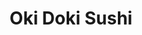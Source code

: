 ---
layout: place
title: "Oki Doki Sushi"
permalink: /california/hermosa-beach/oki-doki-sushi.html
stateAbbr: CA
stateName: California
cityName: Hermosa Beach
seo:
  name: "Oki Doki Sushi"
  type: Restaurant
  links: https://www.okidokisushitogo.com/
description: "Oki Doki Sushi serves delicious sushi in Hermosa Beach, California. Try fresh Japanese dishes for a great dining experience. "
place_id: ChIJ0dbq6IK0woARGPwOnFSc0S0
photos:
  - name: >-
      places/ChIJ0dbq6IK0woARGPwOnFSc0S0/photos/AeeoHcLXLq1Q-UMf10BPfKGv4KnlOjGKAs4SuROMcluizvs88chj7d8a4YH2spacrERZPPddW2x4Zr2_SOXZusJZwI8olosTV_HVeexnGJcvPTiDmGBW1Guli13adJbT0WRkfYChVxc0k6tidowFFPIOOBsjuthwd0bzH1C3r4Q5cFsy0j2C4fYXDezA-q6ETkBoS2CaVbY0-0Pv67_CyPcKNeohofNvmdkPCj0rmNK4vRVrAmCePn1O1NXzF7pz0DzycXthngpif8fvR_4k6l-AleeQ8tVJFAGjav57cDN-S-nrt3nAlZ4S-jsTEfjGT_pXMi8kPcn2odE9foOx1Z4T6rSkYv7xFTae2E0Wn1chOqUwMVPrKoYm1WTdJQg50mRmnBiPit0513L9bUUBFY8ZhwwDczCxbZG9Mb3lWh6ffbvLJ7Rw
    widthPx: 4032
    heightPx: 3024
    authorAttributions:
      - displayName: Alex T
        uri: https://maps.google.com/maps/contrib/111702622648356693597
        photoUri: >-
          https://lh3.googleusercontent.com/a-/ALV-UjWSBAaghTK2yB86f8U3BB5FEFzTYkHeaEgaLvP_JAHhXf-wXAPf=s100-p-k-no-mo
    flagContentUri: >-
      https://www.google.com/local/imagery/report/?cb_client=maps_api_places.places_api&image_key=!1e10!2sCIHM0ogKEICAgID4_YG7iAE&hl=en-US
    googleMapsUri: >-
      https://www.google.com/maps/place//data=!3m4!1e2!3m2!1sCIHM0ogKEICAgID4_YG7iAE!2e10!4m2!3m1!1s0x80c2b482e8ead6d1:0x2dd19c549c0efc18
  - name: >-
      places/ChIJ0dbq6IK0woARGPwOnFSc0S0/photos/AeeoHcI98kfv9tGK_9qt-IMUIEN9NicuPqz1w2M00v0rwblhILzyEr-bi8E6EKxvVNdcMhxJSRKpr_Q68p3kgzDY1MoiEHlQrdk0I4DZ0U05QfsLPUuin5c3JhDg1hsU7NBUsIFcUPhvsb5X7-6zCWVLK62W-mJf9U-82blMjFwEGuYD4RK9tf1ICSaGZsvej5ieaaXXTa0ZMkbGll560eW0qydsgfRdwQleByIdyfFk0_BU-TUx110N3IqbwC240R8c9h6DmP9bIVpYms9tRvBCXweQuOsFg24RsF9tNLOl72jIjA
    widthPx: 4800
    heightPx: 3200
    authorAttributions:
      - displayName: Oki Doki Sushi
        uri: https://maps.google.com/maps/contrib/106978531412569089309
        photoUri: >-
          https://lh3.googleusercontent.com/a-/ALV-UjVYaMcbdEv91ETGCLiWAc04gqzRjGlbxIkFCURREKVfN9DFObA=s100-p-k-no-mo
    flagContentUri: >-
      https://www.google.com/local/imagery/report/?cb_client=maps_api_places.places_api&image_key=!1e10!2sAF1QipPyZFDgDHtjRYxTPAPI9eyOa_laXy25jI2ox0K_&hl=en-US
    googleMapsUri: >-
      https://www.google.com/maps/place//data=!3m4!1e2!3m2!1sAF1QipPyZFDgDHtjRYxTPAPI9eyOa_laXy25jI2ox0K_!2e10!4m2!3m1!1s0x80c2b482e8ead6d1:0x2dd19c549c0efc18
  - name: >-
      places/ChIJ0dbq6IK0woARGPwOnFSc0S0/photos/AeeoHcIDINDYBQtBTUmPNgHJA8pHFmAxX0Ghrpqh21y7Xk9lNaO3l5YJ9xSRSx080j4qsXYTWcup5WhYx_WCBqODjbXZ0RFwF2aA5DICblh-r1CMcdbRBN_X8nKvJiPCMCQczgd89_X5cIcvexq4n-kgUdzVJUctaXiwzNKmu0NRtY16b5i6dVSJme1DVF1M-7aLjHC_TZtw9In0Sf9McfaiLBPgsK0xhP46UWKy3un7p_QzZAWPcc6qqC8Kymq331PF5qY20bOS1JNWgtl_hlnUs76j-ykjmlpXlnCJ3dqHxbY-ts4Pc-rLzz0aKwKlfeCijH30HJWVDHweK4u7PyDg4HOj_x---bMj_XrqvQ0R98Wz90qx1fM1Cv5qKrz0mBbP8yVvKlUARpPBPGVmVC2m6tovr8UyTcpOA-rthFrRPV8
    widthPx: 1200
    heightPx: 1600
    authorAttributions:
      - displayName: Swoon Lashes
        uri: https://maps.google.com/maps/contrib/118097095326970967142
        photoUri: >-
          https://lh3.googleusercontent.com/a-/ALV-UjUqHjtRpWqDFG15BfrjvQLfnfvZBI0wgC0BGHjcfPjIxgOLdC4=s100-p-k-no-mo
    flagContentUri: >-
      https://www.google.com/local/imagery/report/?cb_client=maps_api_places.places_api&image_key=!1e10!2sCIHM0ogKEICAgMDIhqC8Tw&hl=en-US
    googleMapsUri: >-
      https://www.google.com/maps/place//data=!3m4!1e2!3m2!1sCIHM0ogKEICAgMDIhqC8Tw!2e10!4m2!3m1!1s0x80c2b482e8ead6d1:0x2dd19c549c0efc18
  - name: >-
      places/ChIJ0dbq6IK0woARGPwOnFSc0S0/photos/AeeoHcKkvgNz2H1iHNLpVmz4SRe0Mg8JkH0TtDEP4LLavGw2LxrrPhVb7FElJh5BqPqHSrDN6aXxkTB23DzRwgZUhnLpPsr5VkIZvAXDtixOecm-Fvm2zYS6AxvewOS0RF7RhTO3AiJfSpN7RpgUnwr7HNqmOkQtQ50B0UbDg3xasrBaJ_YUXx47TdL89PtRMR6GuGNuwa-oGaoj1bAyaeaO6gY1J8uDRBgoFDcrcMU921HXngU2fu0kwh4ssmirPhFMPv9GdjtjZkigpuqnsw_TncrrN44E8D1pWNI-wB5scCpAWY4tBB6-WRIfoQ7eX16Law6CO0v4hbqkea4x1IMr3mieBytgIew0k6bWPj3eO0baoO2XyrmwGPspgt0UuKlDeBL68cOgkux8JaNWFA_9t2MEXc5bdHFkkp0y8eIGhwTNKwjh
    widthPx: 3468
    heightPx: 4624
    authorAttributions:
      - displayName: Stefano Bertera
        uri: https://maps.google.com/maps/contrib/108638907346577161794
        photoUri: >-
          https://lh3.googleusercontent.com/a-/ALV-UjUXfhOIEhfRFDbKIrMQKb4iQpJTsfu8VhJqqKzptp-bVsxu62rtvw=s100-p-k-no-mo
    flagContentUri: >-
      https://www.google.com/local/imagery/report/?cb_client=maps_api_places.places_api&image_key=!1e10!2sCIHM0ogKEICAgIDz4uzkmwE&hl=en-US
    googleMapsUri: >-
      https://www.google.com/maps/place//data=!3m4!1e2!3m2!1sCIHM0ogKEICAgIDz4uzkmwE!2e10!4m2!3m1!1s0x80c2b482e8ead6d1:0x2dd19c549c0efc18
  - name: >-
      places/ChIJ0dbq6IK0woARGPwOnFSc0S0/photos/AeeoHcLlR_uYSVrTwdl3eJtNtFZgCBxl1PifQZ6b9rrLSsOAYSSvrbXGUjcR1Cw1G143RikltAXE8KK5SaClnKGZDyPD53xG5kpKJ55NtXNxpPWeBsH4LUPYmfB_fntsIIuL4qw8ZABljozBV7HOz_l0m0IL4dpVqByQDJzgmkKkSMwd4_1wIYBk9MJfcxiXzL9T4gS_RGwFBWKTGO0iGv4yasBxFIy-QtsNl9UmUL7AGIHMP6CyVoYjcAjX-26nrNurjjtm5pMoONC0-BaM-yror6EupCdQB09bFTJqtouOQT5Jxg
    widthPx: 3024
    heightPx: 4032
    authorAttributions:
      - displayName: Oki Doki Sushi
        uri: https://maps.google.com/maps/contrib/106978531412569089309
        photoUri: >-
          https://lh3.googleusercontent.com/a-/ALV-UjVYaMcbdEv91ETGCLiWAc04gqzRjGlbxIkFCURREKVfN9DFObA=s100-p-k-no-mo
    flagContentUri: >-
      https://www.google.com/local/imagery/report/?cb_client=maps_api_places.places_api&image_key=!1e10!2sAF1QipMkj4mM4zNT60ECwx6Gy5X9RqRzvFjyggpPYxSS&hl=en-US
    googleMapsUri: >-
      https://www.google.com/maps/place//data=!3m4!1e2!3m2!1sAF1QipMkj4mM4zNT60ECwx6Gy5X9RqRzvFjyggpPYxSS!2e10!4m2!3m1!1s0x80c2b482e8ead6d1:0x2dd19c549c0efc18
  - name: >-
      places/ChIJ0dbq6IK0woARGPwOnFSc0S0/photos/AeeoHcJV2-nt2v36Lj9YEnConSn0t8-mZFHb9P-iCZrNbykg58lhD75uDRqgyR3VUnmLYmbSZrw7FLpIPhZIR1aKCwlwW4sUw-SEpbnQFxUE2tvp1uglDXbUkiV-mSlvcfQQqHbu0oIZBEwKekM1XeEiTJg7a8BCj45j7zIn1O_gylBwQyJQA6R6RwkxpMZmn-i0T773zAKkSOMZsCyYFbv6nVMuPXjN3JYwX_aViCnY6u4wlkBFSIKDkP-s-RzXMluU09yQ9O8PIKDPgThhy6qEbdjXwbVkKE88s9FpSyu_5tPikec-H-y4hc1sc6U906eolRdMSqLw6qaRQSyYhOFaicKdRN3bLwPD-B-M5FwZCIxG28gb1rzuEUw3jJZ_Oe7u7hdD4b7sOoDT7yZ-l10fqZT-tcRBKasMJVy2Iml1OsAnfg
    widthPx: 3024
    heightPx: 4032
    authorAttributions:
      - displayName: Monica Wisecarver
        uri: https://maps.google.com/maps/contrib/104669997473134279569
        photoUri: >-
          https://lh3.googleusercontent.com/a/ACg8ocLKkaGaeGqdAFHwn_-LkbnPiK2kEoIw9U7qc0v8BlM4bdr14Q=s100-p-k-no-mo
    flagContentUri: >-
      https://www.google.com/local/imagery/report/?cb_client=maps_api_places.places_api&image_key=!1e10!2sCIHM0ogKEICAgIDL1727eA&hl=en-US
    googleMapsUri: >-
      https://www.google.com/maps/place//data=!3m4!1e2!3m2!1sCIHM0ogKEICAgIDL1727eA!2e10!4m2!3m1!1s0x80c2b482e8ead6d1:0x2dd19c549c0efc18
  - name: >-
      places/ChIJ0dbq6IK0woARGPwOnFSc0S0/photos/AeeoHcLlTqgdXUheC8ZhM7hx0nH0ozTBCcx3_ZPCNZD0Kt9RjQzQ7ZuFEeE8vjvkDV2C3pJFackasYMgxVyhcWa-bGG-4JjtCP8bOPbBlSEYxvkQsOELnV151Txky1zegvmv2D9QmW8bkvoXvx-LxXyJt2ikvAvGpiidBHxA1k7ZzSx-eVB7R6Rj8JCtYI3LnWFQ7NP5koRFONHyT8YRud6g69FQkB3Fqh7TWkT42fwbwhvS2dpx8WF_iBjT5R4KfyvmmSptfaAJmOwG3BaQzMDV01rKjwCXG2Fq2ADi2jZXdYO3wNVM4C5IxLNveFV43Wo4Lf6m8vewNnTTGwLMDvsOtwtS6AFaDKPId59iXcWNaF-kLMfpNp6MbmIEjv8_KCdFeygNMKmt-uwtJpOptfrMQVPzRRwnL9sErwjfkxB5DBRgDr1u
    widthPx: 4000
    heightPx: 3000
    authorAttributions:
      - displayName: A A
        uri: https://maps.google.com/maps/contrib/101197508060837873010
        photoUri: >-
          https://lh3.googleusercontent.com/a/ACg8ocJ7WuS8-Mgd0X6nURk43gR8OlBTmiSn8ghn4c08qS1a_VplHaW7=s100-p-k-no-mo
    flagContentUri: >-
      https://www.google.com/local/imagery/report/?cb_client=maps_api_places.places_api&image_key=!1e10!2sCIHM0ogKEICAgIDPjZfqhgE&hl=en-US
    googleMapsUri: >-
      https://www.google.com/maps/place//data=!3m4!1e2!3m2!1sCIHM0ogKEICAgIDPjZfqhgE!2e10!4m2!3m1!1s0x80c2b482e8ead6d1:0x2dd19c549c0efc18
  - name: >-
      places/ChIJ0dbq6IK0woARGPwOnFSc0S0/photos/AeeoHcJIoHtCNaJsXZyYah41kbxxaKxb0aMvQzNlkRH0GlpM6u0Ad9W1DR8LMfnVlnKcxnG4DqpdocTXXq1NkpkOhs8lfQCtw75hZSwVHSXkt4veE3xC_VwEYBSD152vfkfIcIxsT4vX07OmwBoKe0U_ErxfF8vKoM9a0yoPFDdP7rlDAs-BsLY8O2xo-knyWafJPgToB3KaJNJWUYWfObT34-XuHJbEYpSOOdYndPGtL6m5t3G6AaiUQkKQ_EuRlwKfzCjMz_SIeUUMAiqUhOiwJiYtRUxr-oBxypDjRPQJg0j28Q
    widthPx: 4800
    heightPx: 3200
    authorAttributions:
      - displayName: Oki Doki Sushi
        uri: https://maps.google.com/maps/contrib/106978531412569089309
        photoUri: >-
          https://lh3.googleusercontent.com/a-/ALV-UjVYaMcbdEv91ETGCLiWAc04gqzRjGlbxIkFCURREKVfN9DFObA=s100-p-k-no-mo
    flagContentUri: >-
      https://www.google.com/local/imagery/report/?cb_client=maps_api_places.places_api&image_key=!1e10!2sAF1QipMcb8hcLGEBRuHM9p7QEIsPuC3DIvFB38l583o0&hl=en-US
    googleMapsUri: >-
      https://www.google.com/maps/place//data=!3m4!1e2!3m2!1sAF1QipMcb8hcLGEBRuHM9p7QEIsPuC3DIvFB38l583o0!2e10!4m2!3m1!1s0x80c2b482e8ead6d1:0x2dd19c549c0efc18
  - name: >-
      places/ChIJ0dbq6IK0woARGPwOnFSc0S0/photos/AeeoHcJphwJEt5z07ussEkxir4hLqCyw9a83xIHm6vqqV-cr7MDBqwg9uyhOpaCYkSKF1U_Gb4wVXdN9y7G0TR9nmFvzSLcF70DBjoE68wmvQNejPKfal5tGwNXiQjd6hxWFH8FR0ab00BycQDtXLGmvhPvdn7IL71NXYqYDvuxSjIxlOd6W0Cf8dNQDfxqdIOmvaxNZ-hInQkZkuYPBTGhxlAtaSphJLFWJJxwqDgdTPucUxrA45OVetxjAUnEyXJyusiWfrfeuFI8xVWww2C2Lz8cjrZTyEbYe2pXZEPV6ZQNMgSRu1o2RH5fJU0juiHwKgI-qaVJ3wRE8zu_UHZp9RFsxgIl3ZBTGFmOZGd953zQTvmA81NFCpGT5BOwYq8gxSmLxFdzD4FKh2hBnABLR6FsDFj7pqP7Q5WFpSozq2JGLOw
    widthPx: 3024
    heightPx: 4032
    authorAttributions:
      - displayName: Xima Grube
        uri: https://maps.google.com/maps/contrib/110692707294650851429
        photoUri: >-
          https://lh3.googleusercontent.com/a-/ALV-UjXri2ntmaWp0oMkrOG2aURVGwaqbrM91h2JxM1p6ZOfq_nP9WRQDQ=s100-p-k-no-mo
    flagContentUri: >-
      https://www.google.com/local/imagery/report/?cb_client=maps_api_places.places_api&image_key=!1e10!2sCIHM0ogKEICAgICrqv2gcw&hl=en-US
    googleMapsUri: >-
      https://www.google.com/maps/place//data=!3m4!1e2!3m2!1sCIHM0ogKEICAgICrqv2gcw!2e10!4m2!3m1!1s0x80c2b482e8ead6d1:0x2dd19c549c0efc18
  - name: >-
      places/ChIJ0dbq6IK0woARGPwOnFSc0S0/photos/AeeoHcLBnPnz6P59tgwRs32mgW5W0XboYxpcyGucxFV4XGrtDT0b5preLzhkMa3XpR7S2vNp_nDjKRauLaM3VAWsK9BUL_Fwwbu9hXD9DXlqXf6WSwFJHKxz-VOqicI-BNBdHSwwkorJ3FPZ0iQRRrne12o9pL3bapdwXBMizQxiQ-ZuZn94xyPRPShwGml7hoWVBKucstgdbzaxiAroCYSX6_6lkLm5R-LuglaWmtWW9A-xul5KZyYP-8SbISf6xdM4oXidQpNhNCUZ_jM5jisTtv9YKRED5oRRV-5sGHgvUNEh7QBjmDYtXriifTMhDylFgv39r0nUaZyLtLEQagKdTw-j9h9OlNcGPHCK2h7Jk3QSOLGe33R9rbHJ7lupOoxTjJit0SDhlSZF2uILqkI4ywbdZhsFQ8P5-CY0jHL_8DQJdO0p
    widthPx: 3460
    heightPx: 2595
    authorAttributions:
      - displayName: Erin Kim
        uri: https://maps.google.com/maps/contrib/103471697687426186640
        photoUri: >-
          https://lh3.googleusercontent.com/a-/ALV-UjU8Q_JsKjyFWQHtauXLqKe8bEigBqwPtWI7WbssZCUeLhnRZn1B=s100-p-k-no-mo
    flagContentUri: >-
      https://www.google.com/local/imagery/report/?cb_client=maps_api_places.places_api&image_key=!1e10!2sCIHM0ogKEICAgICZi72y1gE&hl=en-US
    googleMapsUri: >-
      https://www.google.com/maps/place//data=!3m4!1e2!3m2!1sCIHM0ogKEICAgICZi72y1gE!2e10!4m2!3m1!1s0x80c2b482e8ead6d1:0x2dd19c549c0efc18
address: 442 CA-1, Hermosa Beach, CA 90254, USA
street: 442 CA-1
city: Hermosa Beach
state: CA
zip: '90254'
country: USA
neighborhood: null
latitude: '33.858364'
longitude: '-118.390808'
accessibility_options:
  wheelchairAccessibleParking: true
  wheelchairAccessibleEntrance: true
  wheelchairAccessibleRestroom: true
  wheelchairAccessibleSeating: true
business_status: OPERATIONAL
name: Oki Doki Sushi
google_maps_links:
  directionsUri: >-
    https://www.google.com/maps/dir//''/data=!4m7!4m6!1m1!4e2!1m2!1m1!1s0x80c2b482e8ead6d1:0x2dd19c549c0efc18!3e0
  placeUri: https://maps.google.com/?cid=3301591889048697880
  writeAReviewUri: >-
    https://www.google.com/maps/place//data=!4m3!3m2!1s0x80c2b482e8ead6d1:0x2dd19c549c0efc18!12e1
  reviewsUri: >-
    https://www.google.com/maps/place//data=!4m4!3m3!1s0x80c2b482e8ead6d1:0x2dd19c549c0efc18!9m1!1b1
  photosUri: >-
    https://www.google.com/maps/place//data=!4m3!3m2!1s0x80c2b482e8ead6d1:0x2dd19c549c0efc18!10e5
primary_type: Sushi Restaurant
opening_hours:
  regular: null
  current: null
secondary_opening_hours:
  regular:
    weekdayDescriptions: null
    type: null
  current:
    weekdayDescriptions: null
    type: null
phone: (310) 798-8289
price_level: PRICE_LEVEL_MODERATE
price_range: null
rating: '4.5'
rating_count: 338
website: https://www.okidokisushitogo.com/
reviews: null
parking_options: null
payment_options: null
allow_dogs: null
curbside_pickup: null
delivery: null
dine_in: null
good_for_children: null
good_for_groups: null
good_for_sports: null
live_music: null
menu_for_children: null
outdoor_seating: null
reservable: null
restroom: null
serves_beer: null
serves_breakfast: null
serves_brunch: null
serves_cocktails: null
serves_coffee: null
serves_dinner: null
serves_dessert: null
serves_lunch: null
serves_vegetarian_food: null
serves_wine: null
takeout: null
summary: null

---